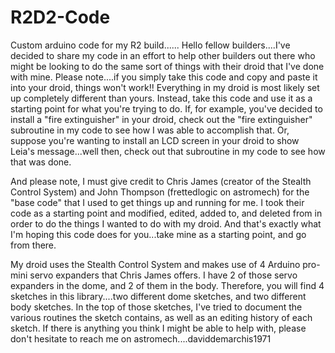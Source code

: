 # R2D2-Code
Custom arduino code for my R2 build......
Hello fellow builders....I've decided to share my code in an effort to help other builders out there who might be looking to do the same sort
of things with their droid that I've done with mine.  Please note....if you simply take this code and copy and paste it into your droid, things won't work!!
Everything in my droid is most likely set up completely different than yours.  Instead, take this code and use it as a starting point for what you're trying to do.
If, for example, you've decided to install a "fire extinguisher" in your droid, check out the "fire extinguisher" subroutine in my code to see how I was able to
accomplish that.  Or, suppose you're wanting to install an LCD screen in your droid to show Leia's message...well then, check out that subroutine in my code to
see how that was done.  

And please note, I must give credit to Chris James (creator of the Stealth Control System) and John Thompson (frettedlogic on astromech) for the "base code" that I 
used to get things up and running for me.  I took their code as a starting point and modified, edited, added to, and deleted from in order to do the things I
wanted to do with my droid.  And that's exactly what I'm hoping this code does for you...take mine as a starting point, and go from there.

My droid uses the Stealth Control System and makes use of 4 Arduino pro-mini servo expanders that Chris James offers.  I have 2 of those servo expanders in the dome,
and 2 of them in the body.  Therefore, you will find 4 sketches in this library....two different dome sketches, and two different body sketches.  In the top of those
sketches, I've tried to document the various routines the sketch contains, as well as an editing history of each sketch.  If there is anything you think I might be able 
to help with, please don't hesitate to reach me on astromech....daviddemarchis1971
